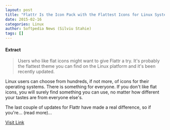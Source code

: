 ```yaml
---
layout: post
title: "Flattr Is the Icon Pack with the Flattest Icons for Linux Systems – Gallery"
date: 2015-02-16
categories: Linux
author: Softpedia News (Silviu Stahie)
tags: []
---
```





#### Extract
>Users who like flat icons might want to give Flattr a try. It's probably the flattest theme you can find on the Linux platform and it's been recently updated.

Linux users can choose from hundreds, if not more, of icons for their operating systems. There is something for everyone. If you don't like flat icons, you will surely find something you can use, no matter how different your tastes are from everyone else's.

The last couple of updates for Flattr have made a real difference, so if you're... (read more)...



[Visit Link](http://spd.rss.ac/aHR0cDovL2xpbnV4LnNvZnRwZWRpYS5jb20vYmxvZy9GbGF0dHItSXMtdGhlLUljb24tUGFjay13aXRoLXRoZS1GbGF0dGVzdC1JY29ucy1mb3ItTGludXgtU3lzdGVtcy00NzE3ODUuc2h0bWw=)


